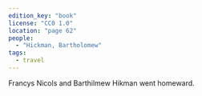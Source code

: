 ```yaml
---
edition_key: "book"
license: "CC0 1.0"
location: "page 62"
people:
  - "Hickman, Bartholomew"
tags:
  - travel
---
```

Francys Nicols and Barthilmew Hikman went
homeward.
